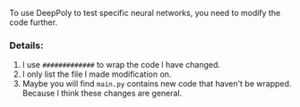 To use DeepPoly to test specific neural networks, you need to modify the code
further.
### Details:
1. l use `#############` to wrap the code l have changed.
2. l only list the file l made modification on.
3. Maybe you will find `main.py` contains new code that
haven't be wrapped. Because l think these changes are general.